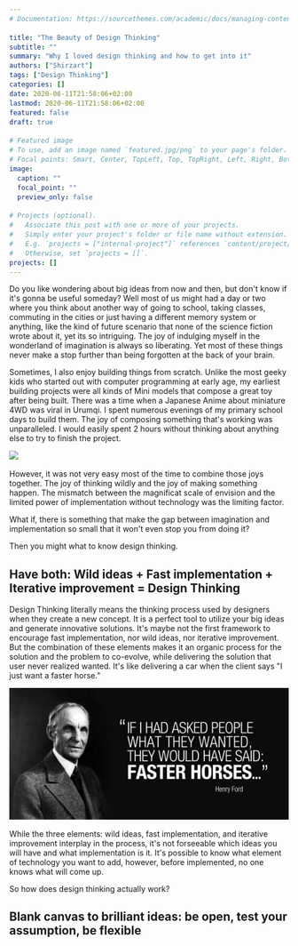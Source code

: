 ```yaml
---
# Documentation: https://sourcethemes.com/academic/docs/managing-content/

title: "The Beauty of Design Thinking"
subtitle: ""
summary: "Why I loved design thinking and how to get into it"
authors: ["Shirzart"]
tags: ["Design Thinking"]
categories: []
date: 2020-06-11T21:58:06+02:00
lastmod: 2020-06-11T21:58:06+02:00
featured: false
draft: true

# Featured image
# To use, add an image named `featured.jpg/png` to your page's folder.
# Focal points: Smart, Center, TopLeft, Top, TopRight, Left, Right, BottomLeft, Bottom, BottomRight.
image:
  caption: ""
  focal_point: ""
  preview_only: false

# Projects (optional).
#   Associate this post with one or more of your projects.
#   Simply enter your project's folder or file name without extension.
#   E.g. `projects = ["internal-project"]` references `content/project/deep-learning/index.md`.
#   Otherwise, set `projects = []`.
projects: []
---
```

Do you like wondering about big ideas from now and then, but don't know if it's gonna be useful someday? Well most of us might had a day or two where you think about another way of going to school, taking classes, commuting in the cities or just having a different memory system or anything,  like the kind of future scenario that none of the science fiction wrote about it, yet its so intriguing. The joy of indulging myself in the wonderland of imagination is always so liberating. Yet most of these things never make a stop further than being forgotten at the back of your brain.

Sometimes, I also enjoy building things from scratch. Unlike the most geeky kids who started out with computer programming at early age, my earliest building projects were all kinds of Mini models that compose a great toy after being built. There was a time when a Japanese Anime about miniature 4WD was viral in Urumqi. I spent numerous evenings of my primary school days to build them. The joy of composing something that's working was unparalleled. I would easily spent 2 hours without thinking about anything else to try to finish the project.

<img src="./Mini4WD_model" width="860" />

However, it was not very easy most of the time to combine those joys together. The joy of thinking wildly and the joy of making something happen. The mismatch between the magnificat scale of envision and the limited power of implementation without technology was the limiting factor.

What if, there is something that make the gap between imagination and implementation so small that it won't even stop you from doing it?

Then you might what to know design thinking.

## Have both: Wild ideas + Fast implementation + Iterative improvement = Design Thinking

Design Thinking literally means the thinking process used by designers when they create a new concept. It is a perfect tool to utilize your big ideas and generate innovative solutions. It's maybe not the first framework to encourage fast implementation, nor wild ideas, nor iterative improvement. But the combination of these elements makes it an organic process for the solution and the problem to co-evolve, while delivering the solution that user never realized wanted. It's like delivering a car when the client says "I just want a faster horse."

<img src="./Henry-Ford-Faster-Horse-600x282.jpeg" width="860" />

While the three elements: wild ideas, fast implementation, and iterative improvement interplay in the process, it's not forseeable which ideas you will have and what implementation is it. It's possible to know what element of technology you want to add, however, before implemented, no one knows what will come up.

So how does design thinking actually work?

## Blank canvas to brilliant ideas: be open, test your assumption, be flexible


